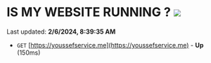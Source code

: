 # IS MY WEBSITE RUNNING ? [![](https://img.shields.io/static/v1?label=Sponsor&message=%E2%9D%A4&logo=GitHub&color=%23fe8e86)](https://github.com/sponsors/<username>)

Last updated: **2/6/2024, 8:39:35 AM**

- `GET` [https://youssefservice.me](https://youssefservice.me) - **Up** (150ms)
